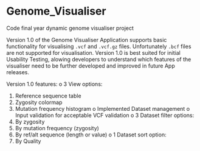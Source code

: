 # Genome_Visualiser
Code final year dynamic genome visualiser project

Version 1.0 of the Genome Visualiser Application supports basic functionality for visualising `.vcf` and `.vcf.gz` files. Unfortunately `.bcf` files are not supported for visualisation. Version 1.0 is best suited for initial Usability Testing, alowing developers to understand which features of the visualiser need to be further developed and improved in future App releases.

Version 1.0 features:
o	3 View options:
1.	Reference sequence table 
2.	Zygosity colormap 
3.	Mutation frequency histogram
o	Implemented Dataset management
o	Input validation for acceptable VCF validation
o	3 Dataset filter options:
1.	By zygosity
2.	By mutation frequency (zygosity)
3.	By ref/alt sequence (length or value)
o	1 Dataset sort option:
1.	By Quality 

